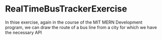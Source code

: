 # RealTimeBusTrackerExercise
In thise exercise, again in the course of the MIT MERN Development program, we can draw the route of a bus line from a city for which we have the necessary API
